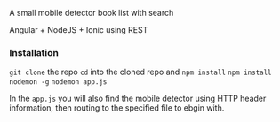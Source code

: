 A small mobile detector book list with search

Angular + NodeJS + Ionic using REST

### Installation

`git clone` the repo
`cd` into the cloned repo and `npm install`
`npm install nodemon -g`
`nodemon app.js`

In the `app.js` you will also find the mobile detector using HTTP header information, then routing to the specified file to ebgin with.